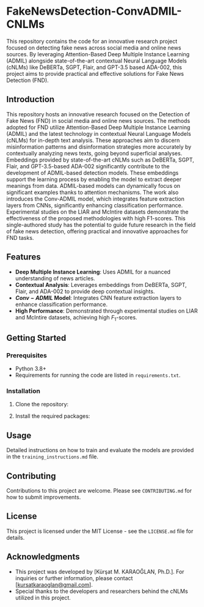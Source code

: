# FakeNewsDetection-ConvADMIL-CNLMs
This repository contains the code for an innovative research project focused on detecting fake news across social media and online news sources. By leveraging Attention-Based Deep Multiple Instance Learning (ADMIL) alongside state-of-the-art contextual Neural Language Models (cNLMs) like DeBERTa, SGPT, Flair, and GPT-3.5 based ADA-002, this project aims to provide practical and effective solutions for Fake News Detection (FND).

## Introduction

This repository hosts an innovative research focused on the Detection of Fake News (FND) in social media and online news sources. The methods adopted for FND utilize Attention-Based Deep Multiple Instance Learning (ADMIL) and the latest technology in contextual Neural Language Models (cNLMs) for in-depth text analysis. These approaches aim to discern misinformation patterns and disinformation strategies more accurately by contextually analyzing news texts, going beyond superficial analyses. Embeddings provided by state-of-the-art cNLMs such as DeBERTa, SGPT, Flair, and GPT-3.5-based ADA-002 significantly contribute to the development of ADMIL-based detection models. These embeddings support the learning process by enabling the model to extract deeper meanings from data. ADMIL-based models can dynamically focus on significant examples thanks to attention mechanisms. The work also introduces the Conv-ADMIL model, which integrates feature extraction layers from CNNs, significantly enhancing classification performance. Experimental studies on the LIAR and McIntire datasets demonstrate the effectiveness of the proposed methodologies with high F1-scores. This single-authored study has the potential to guide future research in the field of fake news detection, offering practical and innovative approaches for FND tasks.

## Features

- **Deep Multiple Instance Learning**: Uses ADMIL for a nuanced understanding of news articles.
- **Contextual Analysis**: Leverages embeddings from DeBERTa, SGPT, Flair, and ADA-002 to provide deep contextual insights.
- **$Conv-ADMIL$ Model**: Integrates CNN feature extraction layers to enhance classification performance.
- **High Performance**: Demonstrated through experimental studies on LIAR and McIntire datasets, achieving high $F_{1}$-scores.

## Getting Started

### Prerequisites

- Python 3.8+
- Requirements for running the code are listed in `requirements.txt`.

### Installation

1. Clone the repository:

2. Install the required packages:


## Usage

Detailed instructions on how to train and evaluate the models are provided in the `training_instructions.md` file.

## Contributing

Contributions to this project are welcome. Please see `CONTRIBUTING.md` for how to submit improvements.

## License

This project is licensed under the MIT License - see the `LICENSE.md` file for details.

## Acknowledgments

- This project was developed by [Kürşat M. KARAOĞLAN, Ph.D.]. For inquiries or further information, please contact [kursatkaraoglan@gmail.com].
- Special thanks to the developers and researchers behind the cNLMs utilized in this project.



